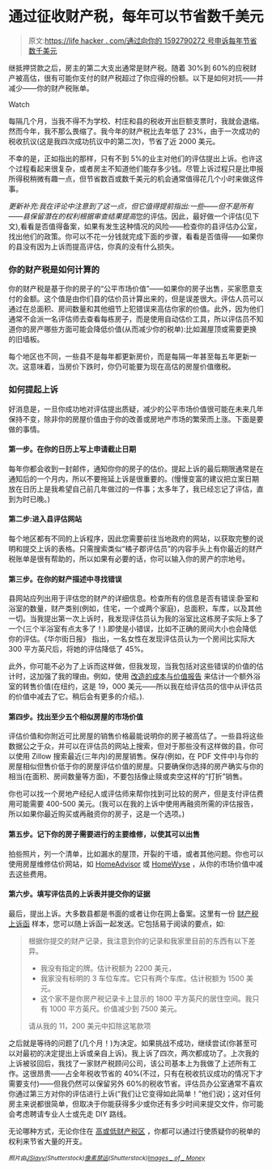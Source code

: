 # 通过征收财产税，每年可以节省数千美元

> 原文:[https://life hacker . com/通过向你的 1592790272 号申诉每年节省数千美元](https://lifehacker.com/save-thousands-of-dollars-every-year-by-appealing-your-1592790272)

继抵押贷款之后，房主的第二大支出通常是财产税。随着 30%到 60%的应税财产被高估，很有可能你支付的财产税超过了你应得的份额。以下是如何对抗——并减少——你的财产税账单。

Watch

每隔几个月，当我不得不为学校、村庄和县的税收开出巨额支票时，我就会退缩。然而今年，我不那么畏缩了。我今年的财产税比去年低了 23%，由于一次成功的税收抗议(这是我四次成功抗议中的第二次)，节省了近 2000 美元。

不幸的是，正如指出的那样，只有不到 5%的业主对他们的评估提出上诉。也许这个过程看起来很复杂，或者房主不知道他们能存多少钱。尽管上诉过程只是比申报所得税稍微有趣一点，但节省数百或数千美元的机会通常值得花几个小时来做这件事。

*更新补充:*我在评论中注意到了这一点，但它值得提前指出:一些——但不是所有——县保留潜在的权利*根据审查结果提高*您的评估。因此，最好做一个评估(见下文),看看是否值得备案，如果有发生这种情况的风险——检查你的县评估办公室，找出他们的政策。你可以不花一分钱就完成下面的步骤，看看是否值得——如果你的县没有因为上诉而提高评估，你真的没有什么损失。

### 你的财产税是如何计算的

你的财产税是基于你的房子的“公平市场价值”——如果你的房子出售，买家愿意支付的金额。这个值是由你们县的估价员计算出来的，但是误差很大。评估人员可以通过在总面积、房间数量和其他细节上犯错误来高估你家的价值。此外，因为他们通常不会派一名评估师去查看每栋房子，而是使用自动估价工具，所以评估员不知道你的房产哪些方面可能会降低价值(从而减少你的税单):比如漏屋顶或需要更换的旧墙板。

每个地区也不同，一些县不是每年都更新房价，而是每隔一年甚至每五年更新一次。这意味着，当房价下跌时，你仍可能要为现在高估的房屋价值缴税。

### 如何提起上诉

好消息是，一旦你成功地对评估提出质疑，减少的公平市场价值很可能在未来几年保持不变，除非你的房屋价值由于你的改善或房地产市场的繁荣而上涨。下面是要做的事情。

#### 第一步。在你的日历上写上申请截止日期

每年你都会收到一封邮件，通知你你的房子的估价。提起上诉的最后期限通常是在通知后的一个月内，所以不要拖延上诉是很重要的。(慢慢变富的建议把立案日期放在日历上是我希望自己前几年做过的一件事；太多年了，我已经忘记了评估，直到为时已晚。)

#### 第二步:进入县评估网站

每个地区都有不同的上诉程序，因此您需要前往当地政府的网站，以获取完整的说明和提交上诉的表格。只需搜索类似“橘子郡评估员”的内容手头上有你最近的财产税账单是很有帮助的，所以如果有必要的话，你可以输入你的房产的宗地号。

#### 第三步。在你的财产描述中寻找错误

县网站应列出用于评估您的财产的详细信息。检查所有的信息是否有错误:卧室和浴室的数量，财产类别(例如，住宅，一个或两个家庭)，总面积，车库，以及其他一切。当我提出第一次上诉时，我发现评估员认为我的浴室比这栋房子实际上多了一个(三个半浴室有点太多了！).即使是小错误，比如不正确的房间大小也会降低你的评估。《华尔街日报》 指出，一名女性在发现评估员认为一个房间比实际大 300 平方英尺后，将她的评估降低了 45%。

此外，你可能不必为了上诉而这样做，但我发现，当我包括对这些错误的价值的估计时，这加强了我的理由。例如，使用 [改造的成本与价值报告](http://www.remodeling.hw.net/cost-vs-value/2014/) 来估计一个额外浴室的转售价值(在纽约，这是 19，000 美元——所以我在给评估员的信中从评估员的价值中减去了它。稍后会有更多的介绍。).

#### 第四步。找出至少五个相似房屋的市场价值

评估价值和你附近可比房屋的销售价格最能说明你的房子被高估了。一些县将这些数据公之于众，并可以在评估员的网站上搜索，但对于那些没有这样做的县，你可以使用 Zillow 搜索最近(三年内)的房屋销售。保存(例如，在 PDF 文件中)与你的房屋相似但售价低于你的房屋评估价值的房屋。只要确保你选择的房产确实与你的相当(在面积、房间数量等方面)，不要包括像止赎或卖空这样的“打折”销售。

你也可以找一个房地产经纪人或评估师来帮你找到可比较的房产，但是支付评估费用可能需要 400-500 美元。(我可以在我的上诉中使用再融资所需的评估报告，所以如果你最近购买或再融资你的房子，这是一个选项。)

#### 第五步。记下你的房子需要进行的主要维修，以使其可以出售

拍些照片，列一个清单，比如漏水的屋顶，开裂的干墙，或者其他问题。你也可以使用房屋维修估价网站，如 [HomeAdvisor](http://www.homeadvisor.com/cost/) 或 [HomeWyse](http://www.homewyse.com/) ，从你的市场价值中减去这些费用。

#### 第六步。填写评估员的上诉表并提交你的证据

最后，提出上诉。大多数县都是书面的或者让你在网上备案。这里有一份 [财产税上诉函](http://www.needhelppayingbills.com/html/property_tax_appeal_letter_exa.html) 样本，您可以随上诉函一起发送。它包括易于阅读的要点，如:

> 根据你提交的财产记录，我注意到你的记录和我家里目前的东西有以下差异。
> 
> *   我没有指定的牌。估计税额为 2200 美元，
> *   我家没有标明的 3 车位车库。它只有两个车库。估计税额为 1500 美元。
> *   这个家不是你房产税记录卡上显示的 1800 平方英尺的居住空间。我只有 1000 平方英尺。价值减少到 7500 美元。
> 
> 请从我的 11，200 美元中扣除这笔款项

之后就是等待的问题了(几个月！)为决定。如果挑战不成功，继续尝试(你甚至可以对最初的决定提出上诉或亲自上诉)。我上诉了四次，两次都成功了。上次我的上诉被驳回后，我找了一家财产税顾问公司，该公司基本上为我做了上述所有工作。这很昂贵——占全年税收节省的 40%(不过，只有在税收抗议成功的情况下才需要支付)——但我仍然可以保留另外 60%的税收节省。评估员办公室通常不喜欢你通过第三方对你的评估进行上诉(“我们让它变得如此简单！”他们说)；这对任何房主来说都很简单，但取决于你能获得多少或你还有多少时间来提交文件，你可能会考虑聘请专业人士或先走 DIY 路线。

无论哪种方式，无论你住在 [高或低财产税区](http://www.zillow.com/blog/highest-and-lowest-property-taxes-149303/) ，你都可以通过行使质疑你的税单的权利来节省大量的开支。

*<small>照片由</small>*[*<small>JSlavy</small>*](http://www.shutterstock.com/pic.mhtml?id=135150149&src=id)*<small>(Shutterstock)</small>*[*<small>像素禁运</small>*](http://www.shutterstock.com/pic.mhtml?id=94498447&src=id)*<small>(Shutterstock)</small>*[*<small>Images _ of _ Money</small>*](https://www.flickr.com/photos/59937401@N07/5474209451/sizes/z/)